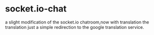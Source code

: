 # socket.io-chat
a slight modification of the socket.io chatroom,now with translation
the translation just a simple redirection to the google translation service.
